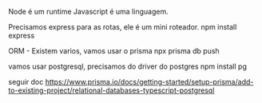 Node é um runtime
Javascript é uma linguagem.

Precisamos express para as rotas, ele é um mini roteador.
npm install express

ORM - Existem varios, vamos usar o prisma
npx prisma db push

vamos usar postgresql, precisamos do driver do postgres
npm install pg

seguir doc 
https://www.prisma.io/docs/getting-started/setup-prisma/add-to-existing-project/relational-databases-typescript-postgresql
